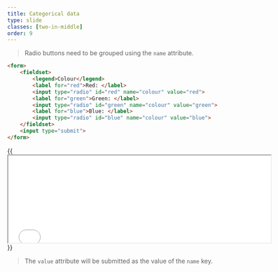 ```yaml
---
title: Categorical data
type: slide
classes: [two-in-middle]
order: 9
---
```


> Radio buttons need to be grouped using the `name` attribute.

```html
<form>
    <fieldset>
        <legend>Colour</legend>
        <label for="red">Red: </label>
        <input type="radio" id="red" name="colour" value="red">
        <label for="green">Green: </label>
        <input type="radio" id="green" name="colour" value="green">
        <label for="blue">Blue: </label>
        <input type="radio" id="blue" name="colour" value="blue">
    </fieldset>
    <input type="submit">
</form>
```

{{<iframe src="iframes/radio.html" width="600" height="200">}}{{</iframe>}}

> The `value` attribute will be submitted as the value of the `name` key.